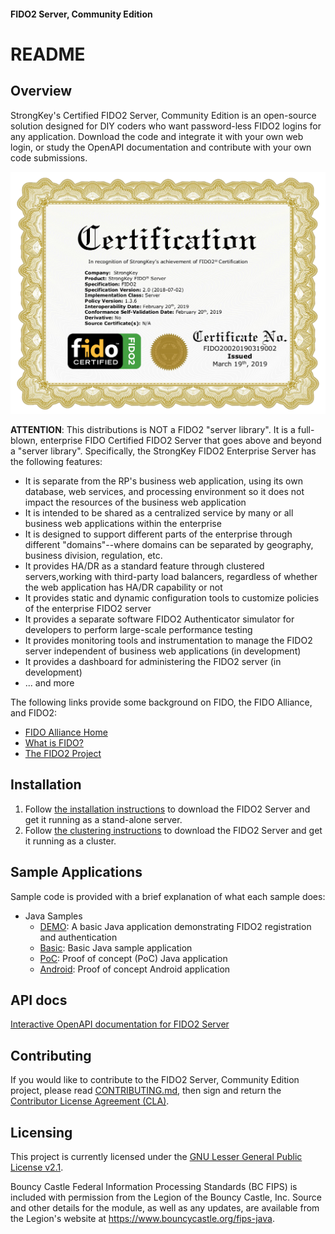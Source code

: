 #### FIDO2 Server, Community Edition 
# README

## Overview
StrongKey's Certified FIDO2 Server, Community Edition is an open-source solution designed for DIY coders who want password-less FIDO2  logins for any application. Download the code and integrate it with your own web login, or study the OpenAPI documentation and contribute with your own code submissions.

![StrongKey FIDO Certificate](https://github.com/StrongKey/fido2/raw/master/docs/images/fido2certified.png)

**ATTENTION**: This distributions is NOT a FIDO2 "server library". It is a full-blown, enterprise FIDO Certified FIDO2 Server that goes above and beyond a "server library". Specifically, the StrongKey FIDO2 Enterprise Server has the following features:

- It is separate from the RP's business web application, using its own database, web services, and processing environment so it does not impact the resources of the business web application
- It is intended to be shared as a centralized service by many or all business web applications within the enterprise
- It is designed to support different parts of the enterprise through different "domains"--where domains can be separated by geography, business division, regulation, etc.
- It provides HA/DR as a standard feature through clustered servers,working with third-party load balancers, regardless of whether the web application has HA/DR capability or not
- It provides static and dynamic configuration tools to customize policies of the enterprise FIDO2 server
- It provides a separate software FIDO2 Authenticator simulator for developers to perform large-scale performance testing
- It provides monitoring tools and instrumentation to manage the FIDO2 server independent of business web applications (in development)
- It provides a dashboard for administering the FIDO2 server (in development)
- ... and more

The following links provide some background on FIDO, the FIDO Alliance, and FIDO2:

* [FIDO Alliance Home](https://fidoalliance.org)
* [What is FIDO?](https://fidoalliance.org/what-is-fido/)
* [The FIDO2 Project](https://fidoalliance.org/fido2/)

## Installation
1) Follow [the installation instructions](docs/Installation_Guide_Linux.md) to download the FIDO2 Server and get it running as a stand-alone server.
2) Follow [the clustering instructions](docs/Clustering_Guide_Linux.md) to download the FIDO2 Server and get it running as a cluster.

## Sample Applications
Sample code is provided with a brief explanation of what each sample does:

* Java Samples
  * [DEMO](https://fido2.strongkey.com): A basic Java application demonstrating FIDO2 registration and authentication
  * [Basic](https://github.com/StrongKey/fido2/tree/master/sampleapps/java/basic/): Basic Java sample application
  * [PoC](https://github.com/StrongKey/fido2/tree/master/sampleapps/java/poc/): Proof of concept (PoC) Java application
  * [Android](https://github.com/StrongKey/fido2/tree/master/sampleapps/java/android/): Proof of concept Android application

## API docs
[Interactive OpenAPI documentation for FIDO2 Server](https://strongkey.github.io/fido2/)

## Contributing
If you would like to contribute to the FIDO2 Server, Community Edition project, please read [CONTRIBUTING.md](CONTRIBUTING.md), then sign and return the [Contributor License Agreement (CLA)](https://cla-assistant.io/StrongKey/fido2).

## Licensing
This project is currently licensed under the [GNU Lesser General Public License v2.1](LICENSE).

Bouncy Castle Federal Information Processing Standards (BC FIPS) is included with permission from the Legion of the Bouncy Castle, Inc. Source and other details for the module, as well as any updates, are available from the Legion's website at https://www.bouncycastle.org/fips-java.
